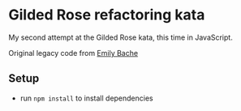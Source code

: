 # Gilded Rose refactoring kata

My second attempt at the Gilded Rose kata, this time in JavaScript.

Original legacy code from
[Emily Bache](git@github.com:emmavanoss/gilded-rose-js.git)

## Setup

* run `npm install` to install dependencies

